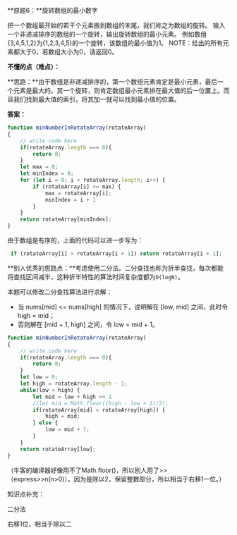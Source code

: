 **原题6：**旋转数组的最小数字

把一个数组最开始的若干个元素搬到数组的末尾，我们称之为数组的旋转。
输入一个非递减排序的数组的一个旋转，输出旋转数组的最小元素。
例如数组{3,4,5,1,2}为{1,2,3,4,5}的一个旋转，该数组的最小值为1。
NOTE：给出的所有元素都大于0，若数组大小为0，请返回0。

**不懂的点（难点）：**

**思路：**由于数组是非递减排序的，第一个数组元素肯定是最小元素，最后一个元素是最大的。其一个旋转，则肯定数组最小元素排在最大值的后一位置上。而且我们找到最大值的索引，将其加一就可以找到最小值的位置。

**答案：**

``` javascript
function minNumberInRotateArray(rotateArray)
{
    // write code here
    if(rotateArray.length === 0){
        return 0;
    }
    let max = 0;
    let minIndex = 0;
    for (let i = 0; i < rotateArray.length; i++) {
        if (rotateArray[i] >= max) {
            max = rotateArray[i];
            minIndex = i + 1
        }
    }
    return rotateArray[minIndex];
}
```

由于数组是有序的，上面的代码可以进一步写为：

```javascript
 if (rotateArray[i] > rotateArray[i + 1]) return rotateArray[i + 1];
```



**别人优秀的思路点：**考虑使用二分法。二分查找也称为折半查找，每次都能将查找区间减半，这种折半特性的算法时间复杂度都为`O(logN)`。

本题可以修改二分查找算法进行求解：

- 当 nums[mid] <= nums[high] 的情况下，说明解在 [low, mid] 之间，此时令 high = mid；
- 否则解在 [mid + 1, high] 之间，令 low = mid + 1。

```javascript
function minNumberInRotateArray(rotateArray)
{
    // write code here
    if(rotateArray.length === 0){
        return 0;
    }
    let low = 0;
    let high = rotateArray.length - 1;
    while(low < high) {
        let mid = low + high >> 1
        //let mid = Math.floor((high - low + 1)/2);
        if(rotateArray[mid] < rotateArray[high]) {
            high = mid;
        } else {
            low = mid + 1;
        }
    }
    return rotateArray[low];
}
```

（牛客的编译器好像用不了Math.floor()，所以别人用了>>（express>>n(n>0)），因为是除以2，保留整数部分，所以相当于右移1一位。）

知识点补充：

二分法

右移1位，相当于除以二
